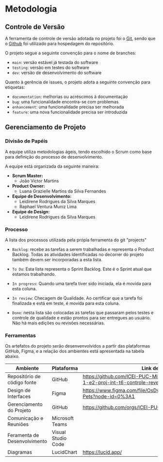 
# Metodologia

## Controle de Versão

A ferramenta de controle de versão adotada no projeto foi o
[Git](https://git-scm.com/), sendo que o [Github](https://github.com)
foi utilizado para hospedagem do repositório.

O projeto segue a seguinte convenção para o nome de branches:

- `main`: versão estável já testada do software
- `testing`: versão em testes do software
- `dev`: versão de desenvolvimento do software

Quanto à gerência de issues, o projeto adota a seguinte convenção para
etiquetas:

- `documentation`: melhorias ou acréscimos à documentação
- `bug`: uma funcionalidade encontra-se com problemas
- `enhancement`: uma funcionalidade precisa ser melhorada
- `feature`: uma nova funcionalidade precisa ser introduzida

## Gerenciamento de Projeto

### Divisão de Papéis

A equipe utiliza metodologias ágeis, tendo escolhido o Scrum como base para definição do processo de desenvolvimento.

A equipe está organizada da seguinte maneira:
 
- **Scrum Master:**
    - João Victor Martins
- **Product Owner:**
    - Luana Grazielle Martins da Silva Fernandes
- **Equipe de Desenvolvimento:**
     - Leidirene Rodrigues da Silva Marques
     - Raphael Ventura Muniz Lima
- **Equipe de Design:**
    - Leidirene Rodrigues da Silva Marques
    
### Processo

A lista dos processos utilizada pela própia ferramenta do git "projects"

- `Backlog`: recebe as tarefas a serem trabalhadas e representa o Product Backlog. Todas as atividades identificadas no decorrer do projeto também devem ser incorporadas a esta lista.

- `To Do`: Esta lista representa o Sprint Backlog. Este é o Sprint atual que estamos trabalhando.

- `In progress`: Quando uma tarefa tiver sido iniciada, ela é movida para esta coluna.

- `In review`: Checagem de Qualidade. Ao certificar que a tarefa foi finalizada e está em teste, é movida para esta coluna.

- `Done`: nesta lista são colocadas as tarefas que passaram pelos testes e controle de qualidade e estão prontos para ser entregues ao usuário. Não há mais edições ou revisões necessárias.

### Ferramentas

Os artefatos do projeto serão desenvenvolvidos a partir das plataformas GitHub, Figma, e a relação dos ambientes está apresentada na tabela abaixo.

|Ambiente     | Plataforma  |Link de acesso |
|-------|-------------------------|----|
| Repositório de código fonte | GitHub | https://github.com/ICEI-PUC-Minas-PMV-ADS/pmv-ads-2023-1-e2-proj-int-t6-controle-revendas-autonomos |
| Design de Interfaces | Figma | [https://www.figma.com/file/OsDvmS0TO0tMUIKvmhWDsk/Found-Pets?node-id=0%3A1 ](https://www.figma.com/proto/eJulkCYNeOETMWS0uNjSJ2/Controle-de-estoque---Wireframe?node-id=1-790&starting-point-node-id=1%3A790)|
| Gerenciamento do Projeto | GitHub | [https://github.com/orgs/ICEI-PUC-Minas-PMV-ADS/projects/189 ](https://github.com/orgs/ICEI-PUC-Minas-PMV-ADS/projects/246)|
| Comunicação e Reuniões | Microsoft Teams |  |
| Feramenta de Desenvolvimento | Visual Studio Code|  |
| Diagramas |LucidChart| https://lucid.app/ |

